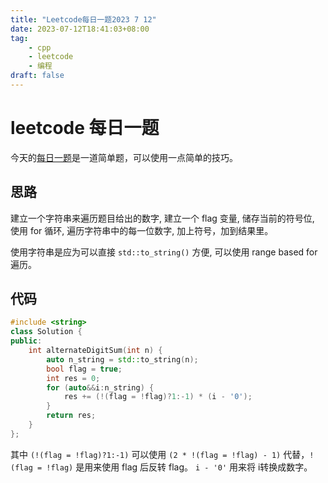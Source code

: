 ```yaml
---
title: "Leetcode每日一题2023 7 12"
date: 2023-07-12T18:41:03+08:00
tag: 
    - cpp
    - leetcode
    - 编程
draft: false
---
```


# leetcode 每日一题

今天的[每日一题][today]是一道简单题，可以使用一点简单的技巧。

## 思路

建立一个字符串来遍历题目给出的数字,
建立一个 flag 变量, 储存当前的符号位,
使用 for 循环, 遍历字符串中的每一位数字, 加上符号，加到结果里。

使用字符串是应为可以直接 `std::to_string()` 方便, 可以使用 range based for 遍历。

## 代码

```cpp
#include <string>
class Solution {
public:
    int alternateDigitSum(int n) {
        auto n_string = std::to_string(n);
        bool flag = true;
        int res = 0;
        for (auto&&i:n_string) {
            res += (!(flag = !flag)?1:-1) * (i - '0');
        }
        return res;
    }
};
```

其中 `(!(flag = !flag)?1:-1)` 可以使用 `(2 * !(flag = !flag) - 1)` 代替，`!(flag = !flag)` 是用来使用 flag 后反转 flag。 `i - '0'` 用来将 i转换成数字。

[today]: https://leetcode.cn/problems/alternating-digit-sum/description/
